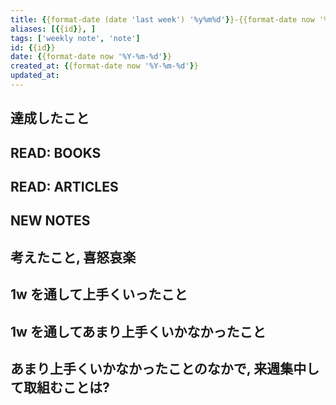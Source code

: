 ```yaml
---
title: {{format-date (date 'last week') '%y%m%d'}}-{{format-date now '%y%m%d'}}-W{{format-date (date 'last week') '%V'}}
aliases: [{{id}}, ]
tags: ['weekly note', 'note']
id: {{id}}
date: {{format-date now '%Y-%m-%d'}}
created_at: {{format-date now '%Y-%m-%d'}}
updated_at:
---
```


## 達成したこと

## READ: BOOKS

## READ: ARTICLES

## NEW NOTES

## 考えたこと, 喜怒哀楽

## 1w を通して上手くいったこと

## 1w を通してあまり上手くいかなかったこと

## あまり上手くいかなかったことのなかで, 来週集中して取組むことは?
